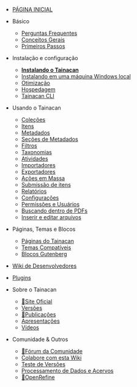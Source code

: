 - [PÁGINA INICIAL](pt-br/README.md)

- Básico
  - [Perguntas Frequentes](pt-br/faq.md 'Perguntas Frequentes sobre o Tainacan - Tainacan Wiki')
  - [Conceitos Gerais](pt-br/general-concepts.md ' Conceitos Gerais sobre o Tainacan - Tainacan Wiki')
  - [Primeiros Passos](pt-br/getting-started.md 'Primeiros Passos com o Tainacan - Tainacan Wiki')
- Instalação e configuração
  - [**Instalando o Tainacan**](pt-br/instalacao.md 'Instalando o Tainacan - Tainacan Wiki')
  - [Instalando em uma máquina Windows local](pt-br/xampp.md 'Instalando o plugin em uma máquina Windows local (sem servidor) - Tainacan Wiki')
  - [Otimização](pt-br/optimization.md 'Estratégias para Otimização do plugin Tainacan - Tainacan Wiki')
  - [Hospedagem](pt-br/hosting.md 'Opções de Hospedagem do Plugin Tainacan - Tainacan Wiki')
  - [Tainacan CLI](pt-br/tainacan-cli.md.md 'Tainacan WP-CLI')
- Usando o Tainacan
  - [Coleções](pt-br/collections.md 'O que são e como gerenciar Coleções no Tainacan - Tainacan Wiki')
  - [Itens](pt-br/items.md 'O que são e como gerenciar Itens no Tainacan  - Tainacan Wiki')
  - [Metadados](pt-br/metadata.md 'O que são e como gerenciar Metadados no Tainacan  - Tainacan Wiki')
  - [Seções de Metadados](pt-br/metadata-sections.md 'O que são e como gerenciar as Seções de Metadados no Tainacan  - Tainacan Wiki')
  - [Filtros](pt-br/filters.md 'O que são e como gerenciar Filtros no Tainacan  - Tainacan Wiki')
  - [Taxonomias](pt-br/taxonomies.md 'O que são e como gerenciar Taxonomias no Tainacan  - Tainacan Wiki')
  - [Atividades](pt-br/activities.md 'O que são e como usar Atividades - ou Logs - no Tainacan  - Tainacan Wiki')
  - [Importadores](pt-br/importers.md 'O que são e como usar Importadores no Tainacan - Tainacan Wiki')
  - [Exportadores](pt-br/exporters.md 'O que são e como usar Exportadores no Tainacan - Tainacan Wiki')
  - [Ações em Massa](pt-br/bulk-actions.md 'Aplicando ações em Massa no Tainacan - Tainacan Wiki')
  - [Submissão de itens](pt-br/item-submission.md 'Usando o recurso de Submissão de Itens para permitir contribuições públicas para a Coleção - Tainacan Wiki')
  - [Relatórios](pt-br/reports.md 'Conheça a página de relatórios que gera estatísticas e gráficos sobre o repositório e coleções - Tainacan Wiki')
  - [Configurações](pt-br/settings-page.md 'Uma visão detalhada da Página de Configurações do Plugin. - Tainacan Wiki')
  - [Permissões e Usuários](pt-br/users-roles.md 'Gerenciando Permissões e Funções de Usuários no Tainacan - Tainacan Wiki')
  - [Buscando dentro de PDFs](pt-br/indexar-pdf.md 'Realizando buscas dentro de PDFs via Tainacan - Tainacan Wiki')
  - [Inserir e editar arquivos](pt-br/inserir-e-editar-arquivos.md 'Inserção e edição de arquivos - Tainacan Wiki')
- Páginas, Temas e Blocos
  - [Páginas do Tainacan](pt-br/tainacan-pages.md 'As Páginas geradas pelo plugin Tainacan - Tainacan Wiki')
  - [Temas Compatíveis](pt-br/theme.md 'Os temas que oferecem suporte ao Tainacan')
  - [Blocos Gutenberg](pt-br/gutenberg-blocks.md 'Os Blocos Gutenberg do Tainacan - Tainacan Wiki')
- [Wiki de Desenvolvedores](dev/README.md 'Sessão de Páginas para Desenvolvedores - Tainacan Wiki')
- [Plugins](pt-br/plugins.md 'Plugins para complementar as funcionalidades do Tainacan - Tainacan Wiki')
- Sobre o Tainacan
  - [:link:Site Oficial](https://tainacan.org/ ':ignore')
  - [Versões](pt-br/releases.md 'Versões Lançadas - Tainacan Wiki')
  - [:link:Publicações](https://pesquisa.tainacan.org// ':ignore')
  - [Apresentações](pt-br/presentations.md 'Apresentações relacionadas ao Tainacan - Tainacan Wiki')
  - [Vídeos](pt-br/videos.md 'Vídeos educacionais sobre o Tainacan - Tainacan Wiki')
- Comunidade & Outros
  - [:link:Fórum da Comunidade](https://tainacan.discourse.group ':ignore')
  - [Colabore com esta Wiki](pt-br/CONTRIBUTING.md 'Como contribuir com a Wiki do Tainacan - Tainacan Wiki')
  - [Teste de Versões](pt-br/release-testing.md 'Como realizar testes de versões do Tainacan - Tainacan Wiki')
  - [Processamento de Dados e Acervos](pt-br/data-processing 'Um pouco sobre Processamento de Dados e Acervos - Tainacan Wiki')
  - [:link:OpenRefine](http://openrefine.org/ ':ignore')
